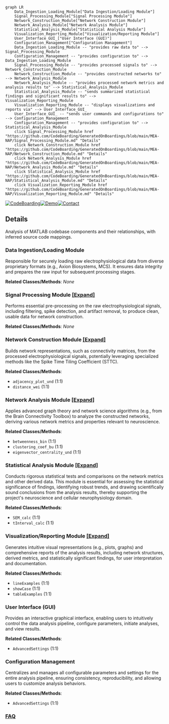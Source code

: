 ```mermaid
graph LR
    Data_Ingestion_Loading_Module["Data Ingestion/Loading Module"]
    Signal_Processing_Module["Signal Processing Module"]
    Network_Construction_Module["Network Construction Module"]
    Network_Analysis_Module["Network Analysis Module"]
    Statistical_Analysis_Module["Statistical Analysis Module"]
    Visualization_Reporting_Module["Visualization/Reporting Module"]
    User_Interface_GUI_["User Interface (GUI)"]
    Configuration_Management["Configuration Management"]
    Data_Ingestion_Loading_Module -- "provides raw data to" --> Signal_Processing_Module
    Configuration_Management -- "provides configuration to" --> Data_Ingestion_Loading_Module
    Signal_Processing_Module -- "provides processed signals to" --> Network_Construction_Module
    Network_Construction_Module -- "provides constructed networks to" --> Network_Analysis_Module
    Network_Analysis_Module -- "provides processed network metrics and analysis results to" --> Statistical_Analysis_Module
    Statistical_Analysis_Module -- "sends summarized statistical findings and significant results to" --> Visualization_Reporting_Module
    Visualization_Reporting_Module -- "displays visualizations and reports via" --> User_Interface_GUI_
    User_Interface_GUI_ -- "sends user commands and configurations to" --> Configuration_Management
    Configuration_Management -- "provides configuration to" --> Statistical_Analysis_Module
    click Signal_Processing_Module href "https://github.com/CodeBoarding/GeneratedOnBoardings/blob/main/MEA-NAP/Signal_Processing_Module.md" "Details"
    click Network_Construction_Module href "https://github.com/CodeBoarding/GeneratedOnBoardings/blob/main/MEA-NAP/Network_Construction_Module.md" "Details"
    click Network_Analysis_Module href "https://github.com/CodeBoarding/GeneratedOnBoardings/blob/main/MEA-NAP/Network_Analysis_Module.md" "Details"
    click Statistical_Analysis_Module href "https://github.com/CodeBoarding/GeneratedOnBoardings/blob/main/MEA-NAP/Statistical_Analysis_Module.md" "Details"
    click Visualization_Reporting_Module href "https://github.com/CodeBoarding/GeneratedOnBoardings/blob/main/MEA-NAP/Visualization_Reporting_Module.md" "Details"
```

[![CodeBoarding](https://img.shields.io/badge/Generated%20by-CodeBoarding-9cf?style=flat-square)](https://github.com/CodeBoarding/CodeBoarding)[![Demo](https://img.shields.io/badge/Try%20our-Demo-blue?style=flat-square)](https://www.codeboarding.org/demo)[![Contact](https://img.shields.io/badge/Contact%20us%20-%20contact@codeboarding.org-lightgrey?style=flat-square)](mailto:contact@codeboarding.org)

## Details

Analysis of MATLAB codebase components and their relationships, with inferred source code mappings.

### Data Ingestion/Loading Module
Responsible for securely loading raw electrophysiological data from diverse proprietary formats (e.g., Axion Biosystems, MCS). It ensures data integrity and prepares the raw input for subsequent processing stages.


**Related Classes/Methods**: _None_

### Signal Processing Module [[Expand]](./Signal_Processing_Module.md)
Performs essential pre-processing on the raw electrophysiological signals, including filtering, spike detection, and artifact removal, to produce clean, usable data for network construction.


**Related Classes/Methods**: _None_

### Network Construction Module [[Expand]](./Network_Construction_Module.md)
Builds network representations, such as connectivity matrices, from the processed electrophysiological signals, potentially leveraging specialized methods like the Spike Time Tiling Coefficient (STTC).


**Related Classes/Methods**:

- `adjacency_plot_und` (1:1)
- `distance_wei` (1:1)


### Network Analysis Module [[Expand]](./Network_Analysis_Module.md)
Applies advanced graph theory and network science algorithms (e.g., from the Brain Connectivity Toolbox) to analyze the constructed networks, deriving various network metrics and properties relevant to neuroscience.


**Related Classes/Methods**:

- `betweenness_bin` (1:1)
- `clustering_coef_bu` (1:1)
- `eigenvector_centrality_und` (1:1)


### Statistical Analysis Module [[Expand]](./Statistical_Analysis_Module.md)
Conducts rigorous statistical tests and comparisons on the network metrics and other derived data. This module is essential for assessing the statistical significance of findings, identifying robust trends, and drawing scientifically sound conclusions from the analysis results, thereby supporting the project's neuroscience and cellular neurophysiology domain.


**Related Classes/Methods**:

- `SEM_calc` (1:1)
- `tInterval_calc` (1:1)


### Visualization/Reporting Module [[Expand]](./Visualization_Reporting_Module.md)
Generates intuitive visual representations (e.g., plots, graphs) and comprehensive reports of the analysis results, including network structures, derived metrics, and statistically significant findings, for user interpretation and documentation.


**Related Classes/Methods**:

- `lineExamples` (1:1)
- `showCase` (1:1)
- `tableExamples` (1:1)


### User Interface (GUI)
Provides an interactive graphical interface, enabling users to intuitively control the data analysis pipeline, configure parameters, initiate analyses, and view results.


**Related Classes/Methods**:

- `AdvancedSettings` (1:1)


### Configuration Management
Centralizes and manages all configurable parameters and settings for the entire analysis pipeline, ensuring consistency, reproducibility, and allowing users to customize analysis behaviors.


**Related Classes/Methods**:

- `AdvancedSettings` (1:1)




### [FAQ](https://github.com/CodeBoarding/GeneratedOnBoardings/tree/main?tab=readme-ov-file#faq)